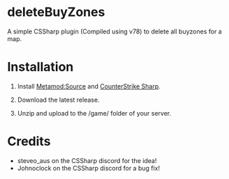 # deleteBuyZones
A simple CSSharp plugin (Compiled using v78) to delete all buyzones for a map.

# Installation
1. Install [Metamod:Source](https://www.sourcemm.net/downloads.php/?branch=master) and [CounterStrike Sharp](https://github.com/roflmuffin/CounterStrikeSharp).

2. Download the latest release.

3. Unzip and upload to the /game/ folder of your server.

# Credits
* steveo_aus on the CSSharp discord for the idea!
* Johnoclock on the CSSharp discord for a bug fix!
